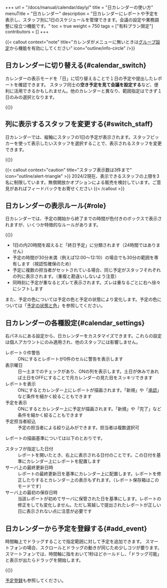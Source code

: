 +++
url = "/docs/manual/calendar/dayly/"
title = "日カレンダーの使い方"
menuTitle = "日カレンダー"
description = "日カレンダーにレポートや予定を表示し、スタッフ別に1日のスケジュールを管理できます。会議の設定や業務調整に役立つ機能です。"
toc = true
weight = 750
tags = ["有料プラン限定"]
contributors = []
+++

{{< callout context="note" title="カレンダがメニューに無いときは[グループ設定](/docs/manual/initial-setting/setting-group/#optionalFunction)から機能を有効にしてください" icon="outline/info-circle" />}}

## 日カレンダーに切り替える{#calendar_switch}

カレンダーの表示モードを「日」に切り替えることで１日の予定や提出したレポートを確認できます。
スタッフ同士の**空き予定を見て会議を設定する**など、便利に活用できるかもしれません。他のカレンダーと異なり、範囲指定はできず１日のみの選択となります。

{{<icatch filename="img/day-calendar" msg="１日の予定をスタッフ別に並べて表示するモードです">}}

## 列に表示するスタッフを変更する{#switch_staff}

日カレンダーでは、縦軸にスタッフの1日の予定が表示されます。スタッフピッカーを使って表示したいスタッフを選択することで、表示されるスタッフを変更できます。

{{<icatch filename="img/show-staff" msg="表示するスタッフを切替できます。現在は３名まで並べて表示可能です" alice="ok">}}

{{< callout context="caution" title="スタッフ表示数は3件まで" icon="outline/alert-triangle" >}}
2024/2現在、表示できるスタッフの上限を3名に制限しています。無償開放かオプションによる販売を検討しています。ご意見があればフィードバックをお寄せください
{{< /callout >}}

## 日カレンダーの表示ルール{#role}

日カレンダーでは、予定の開始から終了までの時間が色付きのボックスで表示されますが、いくつか特徴的なルールがあります。

{{<icatch filename="img/event-box" msg="カラフルなボックスですが一応ちゃんと意味があります">}}

- 1日の内20時間を超えると「終日予定」に分類されます（24時間ではありません）
- 予定の時間が30分未満（例えば12:00〜12:10）の場合でも30分の範囲を専有します（視認性確保のため）
- 予定に複数の担当者がセットされている場合、同じ予定がスタッフそれぞれの列に表示されます。（重複と勘違いしないよう注意）
- 同時刻に予定が重なるとズレて表示されます。ズレは重なるごとに右へ徐々にシフトします

また、予定の色については予定の色と予定の状態により変化します。予定の色については「[予定の状態と色](/docs/manual/event/state/)」を参照してください。

## 日カレンダーの各種設定{#calendar_settings}

右パネルにある設定から、日カレンダーをカスタマイズできます。これらの設定は個人アカウントにのみ適用され、他のスタッフには影響しません。

<dl class="basic">
<dt>レポート０件警告</dt>
<dd>ONにするとレポートが0件のセルに警告を表示します</dd>
<dt>表示曜日</dt>
<dd>日〜土までのチェックがあり、ONの列を表示します。土日が休みであれば土日をOFFにすることで月カレンダーの見た目をスッキリできます</dd>
<dt>レポートを表示</dt>
<dd>ONにするとカレンダー上にレポートが描画されます。「新規」や「<a href="/docs/manual/read-report/state/#agree">承認</a>」など条件を細かく絞ることもできます</dd>
<dt>予定を表示</dt>
<dd>ONにするとカレンダー上に予定が描画されます。「新規」や「完了」など条件を細かく絞ることもできます</dd>
<dt>予定担当者絞込</dt>
<dd>予定の担当者による絞り込みができます。担当者は複数選択可</dd>
</dl>

レポートの描画基準については以下のとおりです。

<dl class="basic">
<dt>スタッフが指定した日付</dt>
<dd>レポートを開いたとき、右上に表示される日付のことです。この日付を基準にカレンダー上にレポートを配置します</dd>
<dt>サーバ上の最終更新日時</dt>
<dd>レポートの最終更新日を基準にカレンダー上に配置します。レポートを修正したりするとカレンダー上の表示もずれます。（レポート保存箱はこのモードです）</dd>
<dt>サーバ上の最初の保存日時</dt>
<dd>当該レポートが初めてサーバに保管された日を基準にします。レポートの修正をしても変化しません。ただし宵越しで提出されたレポートが正しい日に表示されない点に注意が必要です</dd>
</dl>

## 日カレンダーから予定を登録する{#add_event}

時間軸上でドラッグすることで指定範囲に対して予定を追加できます。
スマートフォンの場合、スクロールとドラッグの動きが同じため少しコツが要ります。
スマートフォンでは、時間軸に指をおいて1秒ほどホールドし、「ドラッグ可能」と表示が出たらドラッグを開始します。

{{<icatch filename="img/add-event" msg="時間軸上をドラッグして予定を追加できます。スマホの場合は「ホールド」して「スワイプ」します。" alice="pc">}}

[予定登録](/docs/manual/event/add/)も参照してください。
